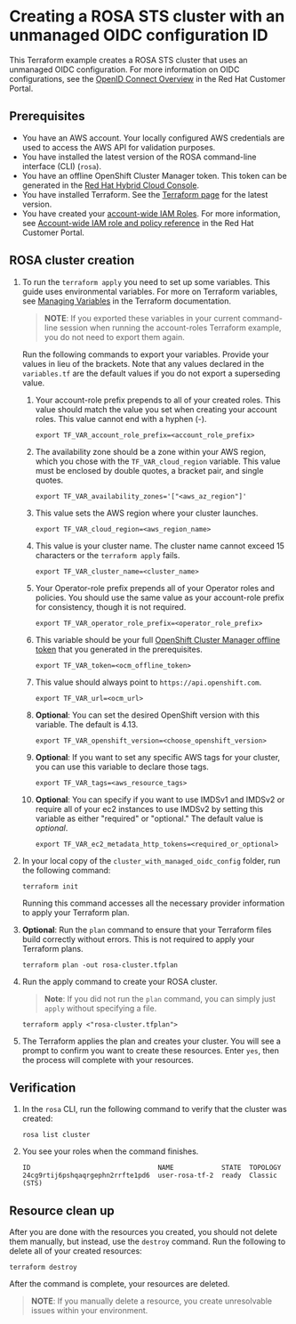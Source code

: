 # Creating a ROSA STS cluster with an unmanaged OIDC configuration ID

This Terraform example creates a ROSA STS cluster that uses an unmanaged OIDC configuration. For more information on OIDC configurations, see the [OpenID Connect Overview](https://access.redhat.com/documentation/en-us/red_hat_openshift_service_on_aws/4/html/introduction_to_rosa/rosa-oidc-overview) in the Red Hat Customer Portal.

## Prerequisites

* You have an AWS account. Your locally configured AWS credentials are used to access the AWS API for validation purposes.
* You have installed the latest version of the ROSA command-line interface (CLI) (`rosa`).
* You have an offline OpenShift Cluster Manager token. This token can be generated in the [Red Hat Hybrid Cloud Console](https://console.redhat.com/openshift/token).
* You have installed Terraform. See the [Terraform page](https://developer.hashicorp.com/terraform/downloads) for the latest version.
* You have created your [account-wide IAM Roles](/examples/create_rosa_cluster/create_rosa_sts_cluster/classic_sts/account_roles/README.md). For more information, see [Account-wide IAM role and policy reference](https://access.redhat.com/documentation/en-us/red_hat_openshift_service_on_aws/4/html/introduction_to_rosa/rosa-sts-about-iam-resources#rosa-sts-account-wide-roles-and-policies_rosa-sts-about-iam-resources) in the Red Hat Customer Portal.


## ROSA cluster creation

1. To run the `terraform apply` you need to set up some variables. This guide uses environmental variables. For more on Terraform variables, see [Managing Variables](https://developer.hashicorp.com/terraform/enterprise/workspaces/variables/managing-variables) in the Terraform documentation.

   > **NOTE**: If you exported these variables in your current command-line session when running the account-roles Terraform example, you do not need to export them again.

   Run the following commands to export your variables. Provide your values in lieu of the brackets. Note that any values declared in the `variables.tf` are the default values if you do not export a superseding value.
        
    1. Your account-role prefix prepends to all of your created roles. This value should match the value you set when creating your account roles. This value cannot end with a hyphen (-).
        ```
        export TF_VAR_account_role_prefix=<account_role_prefix>
        ```
    1. The availability zone should be a zone within your AWS region, which you chose with the `TF_VAR_cloud_region` variable. This value must be enclosed by double quotes, a bracket pair, and single quotes.
        ```    
        export TF_VAR_availability_zones='["<aws_az_region"]' 
        ```
    1. This value sets the AWS region where your cluster launches.
        ```
        export TF_VAR_cloud_region=<aws_region_name>
        ```
    1.  This value is your cluster name. The cluster name cannot exceed 15 characters or the `terraform apply` fails.
        ```
        export TF_VAR_cluster_name=<cluster_name>
        ```
    1.  Your Operator-role prefix prepends all of your Operator roles and policies. You should use the same value as your account-role prefix for consistency, though it is not required.
        ```
        export TF_VAR_operator_role_prefix=<operator_role_prefix>
        ```
    1.  This variable should be your full [OpenShift Cluster Manager offline token](https://console.redhat.com/openshift/token) that you generated in the prerequisites.  
        ```
        export TF_VAR_token=<ocm_offline_token>
        ```
    1.  This value should always point to `https://api.openshift.com`.  
        ```
        export TF_VAR_url=<ocm_url>
        ```
    1.  **Optional**: You can set the desired OpenShift version with this variable. The default is 4.13.
        ```    
        export TF_VAR_openshift_version=<choose_openshift_version>
        ```
    1.  **Optional**: If you want to set any specific AWS tags for your cluster, you can use this variable to declare those tags.   
         ```    
         export TF_VAR_tags=<aws_resource_tags> 
    1.  **Optional**: You can specify if you want to use IMDSv1 and IMDSv2 or require all of your ec2 instances to use IMDSv2 by setting this variable as either "required" or "optional." The default value is *optional*.
         ```    
         export TF_VAR_ec2_metadata_http_tokens=<required_or_optional>        
1. In your local copy of the `cluster_with_managed_oidc_config` folder, run the following command:
   ````
   terraform init
   ````
   Running this command accesses all the necessary provider information to apply your Terraform plan.
1. **Optional**: Run the `plan` command to ensure that your Terraform files build correctly without errors. This is not required to apply your Terraform plans.
   ````
   terraform plan -out rosa-cluster.tfplan
   ````
1. Run the apply command to create your ROSA cluster. 

   > **Note**: If you did not run the `plan` command, you can simply just `apply` without specifying a file.

    ````
    terraform apply <"rosa-cluster.tfplan">
    ````
1. The Terraform applies the plan and creates your cluster. You will see a prompt to confirm you want to create these resources. Enter `yes`, then the process will complete with your resources.

## Verification

1. In the `rosa` CLI, run the following command to verify that the cluster was created:
    ````
    rosa list cluster
    ````
1. You see your roles when the command finishes. 
    ````
    ID                                NAME            STATE  TOPOLOGY
    24cg9rtij6pshqaqrgephn2rrfte1pd6  user-rosa-tf-2  ready  Classic (STS)
## Resource clean up

After you are done with the resources you created, you should not delete them manually, but instead, use the `destroy` command. Run the following to delete all of your created resources:
  
    terraform destroy

After the command is complete, your resources are deleted.

> **NOTE**: If you manually delete a resource, you create unresolvable issues within your environment.
